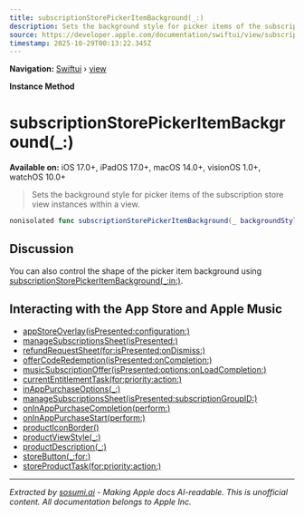```yaml
---
title: subscriptionStorePickerItemBackground(_:)
description: Sets the background style for picker items of the subscription store view instances within a view.
source: https://developer.apple.com/documentation/swiftui/view/subscriptionstorepickeritembackground(_:)
timestamp: 2025-10-29T00:13:22.345Z
---
```


**Navigation:** [Swiftui](/documentation/swiftui) › [view](/documentation/swiftui/view)

**Instance Method**

# subscriptionStorePickerItemBackground(_:)

**Available on:** iOS 17.0+, iPadOS 17.0+, macOS 14.0+, visionOS 1.0+, watchOS 10.0+

> Sets the background style for picker items of the subscription store view instances within a view.

```swift
nonisolated func subscriptionStorePickerItemBackground(_ backgroundStyle: some ShapeStyle) -> some View
```

## Discussion

You can also control the shape of the picker item background using [subscriptionStorePickerItemBackground(_:in:)](/documentation/swiftui/view/subscriptionstorepickeritembackground(_:in:)).

## Interacting with the App Store and Apple Music

- [appStoreOverlay(isPresented:configuration:)](/documentation/swiftui/view/appstoreoverlay(ispresented:configuration:))
- [manageSubscriptionsSheet(isPresented:)](/documentation/swiftui/view/managesubscriptionssheet(ispresented:))
- [refundRequestSheet(for:isPresented:onDismiss:)](/documentation/swiftui/view/refundrequestsheet(for:ispresented:ondismiss:))
- [offerCodeRedemption(isPresented:onCompletion:)](/documentation/swiftui/view/offercoderedemption(ispresented:oncompletion:))
- [musicSubscriptionOffer(isPresented:options:onLoadCompletion:)](/documentation/swiftui/view/musicsubscriptionoffer(ispresented:options:onloadcompletion:))
- [currentEntitlementTask(for:priority:action:)](/documentation/swiftui/view/currententitlementtask(for:priority:action:))
- [inAppPurchaseOptions(_:)](/documentation/swiftui/view/inapppurchaseoptions(_:))
- [manageSubscriptionsSheet(isPresented:subscriptionGroupID:)](/documentation/swiftui/view/managesubscriptionssheet(ispresented:subscriptiongroupid:))
- [onInAppPurchaseCompletion(perform:)](/documentation/swiftui/view/oninapppurchasecompletion(perform:))
- [onInAppPurchaseStart(perform:)](/documentation/swiftui/view/oninapppurchasestart(perform:))
- [productIconBorder()](/documentation/swiftui/view/producticonborder())
- [productViewStyle(_:)](/documentation/swiftui/view/productviewstyle(_:))
- [productDescription(_:)](/documentation/swiftui/view/productdescription(_:))
- [storeButton(_:for:)](/documentation/swiftui/view/storebutton(_:for:))
- [storeProductTask(for:priority:action:)](/documentation/swiftui/view/storeproducttask(for:priority:action:))

---

*Extracted by [sosumi.ai](https://sosumi.ai) - Making Apple docs AI-readable.*
*This is unofficial content. All documentation belongs to Apple Inc.*

